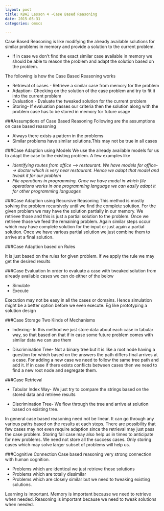 ```yaml
---
layout: post
title: KBAI Lesson 4 -Case Based Reasoning
date: 2015-05-31
categories: omscs

---
```

Case Based Reasoning is like modifying the already available solutions for similar problems in memory and provide a solution to the current problem.

* If in case we don't find the exact similar case available in memory we should be able to reason the problem and adapt the solution based on the problem.

The following is how the Case Based Reasoning works

* Retrieval of cases - Retrieve a similar case from memory for the problem
* Adaption- Checking on the solution of the case problem and try to fit it into the current problem
* Evaluation - Evaluate the tweaked solution for the current problem
* Storing- If evaluation passes our criteria then the solution along with the problem case has to be stored in memory for future usage


###Assumptions of Case Based Reasoning
Following are the assumptions on case based reasoning
* Always there exists a pattern in the problems
* Similar problems have similar solutions.This may not be true in all cases

###Case Adaption using Models
We use the already available models for us to adapt the case to the existing problem.
A few examples like
* *Identifying routes from office --> restaurant. We have models for office--> doctor which is very near restaurant. Hence we adapt that model and tweak it for our problem*
* *File operations in programming. Once we have model in which file operations works in one programming language we can easily adapt it for other programming languages*

###Case Adaption using Recursive Reasoning
This method is mostly solving the problem recursively until we find the complete solution. For the given problem we may have the solution partially in our memory. We retrieve those and this is just a partial solution to the problem. Once we retrieve those we feed the remaining problem. Again similar steps occur which may have complete solution for the input or just again a partial solution. Once we have various partial solution we just combine them to arrive at a final solution.

###Case Adaption based on Rules

It is just based on the rules for given problem. If we apply the rule we may get the desired results

###Case Evaluation
In order to evaluate a case with tweaked solution from already available cases we can do either of the below
* Simulate
* Execute

Execution may not be easy in all the cases or domains. Hence simulation might be a better option before we even execute. Eg like prototyping a solution design

###Case Storage
Two Kinds of Mechanisms

* Indexing-  In this method we just store data about each case in tabular way,  so that based on that if in case some future problem comes with similar data we can use them

* Discrimination Tree-  Not a binary tree but it is like a root node having a question for which based on the answers the path differs final arrives at a  case. For adding a new case we need to follow the same tree path and add it. If in case if there exists conflicts between cases then we need to find a new root node and segregate them.

###Case Retrieval

* Tabular Index Way- We just try to compare the strings based on the stored data and retrieve results

* Discrimination Tree- We flow through the tree
and arrive at solution based on existing tree.


In general case based reasoning need not be linear. It can go through any various paths based on the results at each steps. There are possibility that few cases may not even require adaption since the retrieval may just pass the case problem.
Storing fail case may also help us in times to anticipate for new problems.
We need not store all the success cases. Only storing cases which may solve larger subset of problems will help us.

###Cognitive Connection
Case based reasoning very strong connection with human cognition.
* Problems which are identical we just retrieve those solutions
* Problems which are totally dissimilar
* Problems which are closely similar but we need to tweaking existing solutions.

Learning is important. Memory is important because we need to retrieve when needed. Reasoning is important because we need to tweak solutions when needed.

